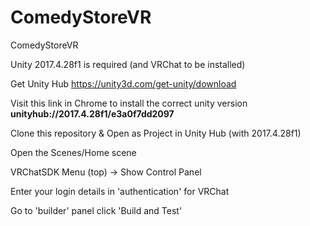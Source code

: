 # ComedyStoreVR

ComedyStoreVR


Unity 2017.4.28f1 is required (and VRChat to be installed)

Get Unity Hub
https://unity3d.com/get-unity/download

Visit this link in Chrome to install the correct unity version
**unityhub://2017.4.28f1/e3a0f7dd2097**

Clone this repository & Open as Project in Unity Hub (with 2017.4.28f1)

Open the Scenes/Home scene

VRChatSDK Menu (top) -> Show Control Panel

Enter your login details in 'authentication' for VRChat

Go to 'builder' panel click 'Build and Test'
